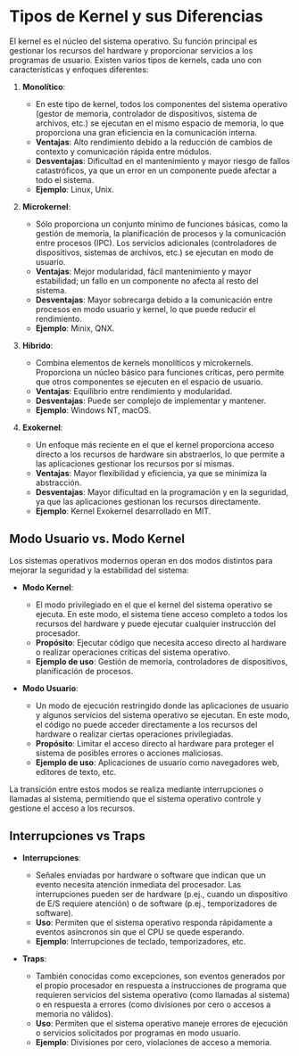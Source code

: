 # Tipos de Kernel y sus Diferencias

El kernel es el núcleo del sistema operativo. Su función principal es gestionar los recursos del hardware y proporcionar servicios a los programas de usuario. Existen varios tipos de kernels, cada uno con características y enfoques diferentes:

1. **Monolítico**:
   - En este tipo de kernel, todos los componentes del sistema operativo (gestor de memoria, controlador de dispositivos, sistema de archivos, etc.) se ejecutan en el mismo espacio de memoria, lo que proporciona una gran eficiencia en la comunicación interna.
   - **Ventajas**: Alto rendimiento debido a la reducción de cambios de contexto y comunicación rápida entre módulos.
   - **Desventajas**: Dificultad en el mantenimiento y mayor riesgo de fallos catastróficos, ya que un error en un componente puede afectar a todo el sistema.
   - **Ejemplo**: Linux, Unix.

2. **Microkernel**:
   - Sólo proporciona un conjunto mínimo de funciones básicas, como la gestión de memoria, la planificación de procesos y la comunicación entre procesos (IPC). Los servicios adicionales (controladores de dispositivos, sistemas de archivos, etc.) se ejecutan en modo de usuario.
   - **Ventajas**: Mejor modularidad, fácil mantenimiento y mayor estabilidad; un fallo en un componente no afecta al resto del sistema.
   - **Desventajas**: Mayor sobrecarga debido a la comunicación entre procesos en modo usuario y kernel, lo que puede reducir el rendimiento.
   - **Ejemplo**: Minix, QNX.

3. **Híbrido**:
   - Combina elementos de kernels monolíticos y microkernels. Proporciona un núcleo básico para funciones críticas, pero permite que otros componentes se ejecuten en el espacio de usuario.
   - **Ventajas**: Equilibrio entre rendimiento y modularidad.
   - **Desventajas**: Puede ser complejo de implementar y mantener.
   - **Ejemplo**: Windows NT, macOS.

4. **Exokernel**:
   - Un enfoque más reciente en el que el kernel proporciona acceso directo a los recursos de hardware sin abstraerlos, lo que permite a las aplicaciones gestionar los recursos por sí mismas.
   - **Ventajas**: Mayor flexibilidad y eficiencia, ya que se minimiza la abstracción.
   - **Desventajas**: Mayor dificultad en la programación y en la seguridad, ya que las aplicaciones gestionan los recursos directamente.
   - **Ejemplo**: Kernel Exokernel desarrollado en MIT.

## Modo Usuario vs. Modo Kernel

Los sistemas operativos modernos operan en dos modos distintos para mejorar la seguridad y la estabilidad del sistema:

- **Modo Kernel**:
  - El modo privilegiado en el que el kernel del sistema operativo se ejecuta. En este modo, el sistema tiene acceso completo a todos los recursos del hardware y puede ejecutar cualquier instrucción del procesador.
  - **Propósito**: Ejecutar código que necesita acceso directo al hardware o realizar operaciones críticas del sistema operativo.
  - **Ejemplo de uso**: Gestión de memoria, controladores de dispositivos, planificación de procesos.

- **Modo Usuario**:
  - Un modo de ejecución restringido donde las aplicaciones de usuario y algunos servicios del sistema operativo se ejecutan. En este modo, el código no puede acceder directamente a los recursos del hardware o realizar ciertas operaciones privilegiadas.
  - **Propósito**: Limitar el acceso directo al hardware para proteger el sistema de posibles errores o acciones maliciosas.
  - **Ejemplo de uso**: Aplicaciones de usuario como navegadores web, editores de texto, etc.

La transición entre estos modos se realiza mediante interrupciones o llamadas al sistema, permitiendo que el sistema operativo controle y gestione el acceso a los recursos.

## Interrupciones vs Traps

- **Interrupciones**:
  - Señales enviadas por hardware o software que indican que un evento necesita atención inmediata del procesador. Las interrupciones pueden ser de hardware (p.ej., cuando un dispositivo de E/S requiere atención) o de software (p.ej., temporizadores de software).
  - **Uso**: Permiten que el sistema operativo responda rápidamente a eventos asíncronos sin que el CPU se quede esperando.
  - **Ejemplo**: Interrupciones de teclado, temporizadores, etc.

- **Traps**:
  - También conocidas como excepciones, son eventos generados por el propio procesador en respuesta a instrucciones de programa que requieren servicios del sistema operativo (como llamadas al sistema) o en respuesta a errores (como divisiones por cero o accesos a memoria no válidos).
  - **Uso**: Permiten que el sistema operativo maneje errores de ejecución o servicios solicitados por programas en modo usuario.
  - **Ejemplo**: Divisiones por cero, violaciones de acceso a memoria.

